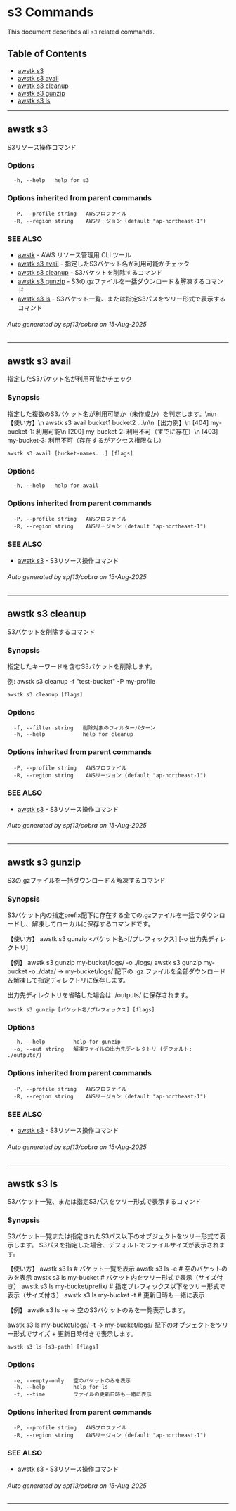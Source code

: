 # s3 Commands

This document describes all `s3` related commands.

## Table of Contents

- [awstk s3](#awstk-s3)
- [awstk s3 avail](#awstk-s3-avail)
- [awstk s3 cleanup](#awstk-s3-cleanup)
- [awstk s3 gunzip](#awstk-s3-gunzip)
- [awstk s3 ls](#awstk-s3-ls)

---

## awstk s3

S3リソース操作コマンド

### Options

```
  -h, --help   help for s3
```

### Options inherited from parent commands

```
  -P, --profile string   AWSプロファイル
  -R, --region string    AWSリージョン (default "ap-northeast-1")
```

### SEE ALSO

* [awstk](README.md)	 - AWS リソース管理用 CLI ツール
* [awstk s3 avail](s3.md#awstk-s3-avail)	 - 指定したS3バケット名が利用可能かチェック
* [awstk s3 cleanup](s3.md#awstk-s3-cleanup)	 - S3バケットを削除するコマンド
* [awstk s3 gunzip](s3.md#awstk-s3-gunzip)	 - S3の.gzファイルを一括ダウンロード＆解凍するコマンド
* [awstk s3 ls](s3.md#awstk-s3-ls)	 - S3バケット一覧、または指定S3パスをツリー形式で表示するコマンド

###### Auto generated by spf13/cobra on 15-Aug-2025

---

## awstk s3 avail

指定したS3バケット名が利用可能かチェック

### Synopsis

指定した複数のS3バケット名が利用可能か（未作成か）を判定します。\n\n【使い方】\n  awstk s3 avail bucket1 bucket2 ...\n\n【出力例】\n  [404] my-bucket-1: 利用可能\n  [200] my-bucket-2: 利用不可（すでに存在）\n  [403] my-bucket-3: 利用不可（存在するがアクセス権限なし）

```
awstk s3 avail [bucket-names...] [flags]
```

### Options

```
  -h, --help   help for avail
```

### Options inherited from parent commands

```
  -P, --profile string   AWSプロファイル
  -R, --region string    AWSリージョン (default "ap-northeast-1")
```

### SEE ALSO

* [awstk s3](s3.md)	 - S3リソース操作コマンド

###### Auto generated by spf13/cobra on 15-Aug-2025

---

## awstk s3 cleanup

S3バケットを削除するコマンド

### Synopsis

指定したキーワードを含むS3バケットを削除します。

例:
  awstk s3 cleanup -f "test-bucket" -P my-profile

```
awstk s3 cleanup [flags]
```

### Options

```
  -f, --filter string   削除対象のフィルターパターン
  -h, --help            help for cleanup
```

### Options inherited from parent commands

```
  -P, --profile string   AWSプロファイル
  -R, --region string    AWSリージョン (default "ap-northeast-1")
```

### SEE ALSO

* [awstk s3](s3.md)	 - S3リソース操作コマンド

###### Auto generated by spf13/cobra on 15-Aug-2025

---

## awstk s3 gunzip

S3の.gzファイルを一括ダウンロード＆解凍するコマンド

### Synopsis

S3バケット内の指定prefix配下に存在する全ての.gzファイルを一括でダウンロードし、解凍してローカルに保存するコマンドです。

【使い方】
  awstk s3 gunzip <バケット名>[/プレフィックス] [-o 出力先ディレクトリ]

【例】
  awstk s3 gunzip my-bucket/logs/ -o ./logs/
  awstk s3 gunzip my-bucket -o ./data/
  → my-bucket/logs/ 配下の .gz ファイルを全部ダウンロード＆解凍して指定ディレクトリに保存します。

出力先ディレクトリを省略した場合は ./outputs/ に保存されます。

```
awstk s3 gunzip [バケット名/プレフィックス] [flags]
```

### Options

```
  -h, --help         help for gunzip
  -o, --out string   解凍ファイルの出力先ディレクトリ (デフォルト: ./outputs/)
```

### Options inherited from parent commands

```
  -P, --profile string   AWSプロファイル
  -R, --region string    AWSリージョン (default "ap-northeast-1")
```

### SEE ALSO

* [awstk s3](s3.md)	 - S3リソース操作コマンド

###### Auto generated by spf13/cobra on 15-Aug-2025

---

## awstk s3 ls

S3バケット一覧、または指定S3パスをツリー形式で表示するコマンド

### Synopsis

S3バケット一覧または指定されたS3パス以下のオブジェクトをツリー形式で表示します。
S3パスを指定した場合、デフォルトでファイルサイズが表示されます。

【使い方】
  awstk s3 ls                          # バケット一覧を表示
  awstk s3 ls -e                       # 空のバケットのみを表示
  awstk s3 ls my-bucket                # バケット内をツリー形式で表示（サイズ付き）
  awstk s3 ls my-bucket/prefix/        # 指定プレフィックス以下をツリー形式で表示（サイズ付き）
  awstk s3 ls my-bucket -t             # 更新日時も一緒に表示

【例】
  awstk s3 ls -e
  → 空のS3バケットのみを一覧表示します。
  
  awstk s3 ls my-bucket/logs/ -t
  → my-bucket/logs/ 配下のオブジェクトをツリー形式でサイズ + 更新日時付きで表示します。

```
awstk s3 ls [s3-path] [flags]
```

### Options

```
  -e, --empty-only   空のバケットのみを表示
  -h, --help         help for ls
  -t, --time         ファイルの更新日時も一緒に表示
```

### Options inherited from parent commands

```
  -P, --profile string   AWSプロファイル
  -R, --region string    AWSリージョン (default "ap-northeast-1")
```

### SEE ALSO

* [awstk s3](s3.md)	 - S3リソース操作コマンド

###### Auto generated by spf13/cobra on 15-Aug-2025

---


